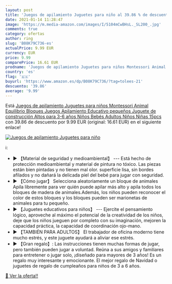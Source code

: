 ```yaml
---
layout: post
title: 'Juegos de apilamiento Juguetes para niño al 39.86 % de descuento'
date: 2021-01-14 11:28:47
image: 'https://m.media-amazon.com/images/I/5104mCwBHsL._SL200_.jpg'
comments: true
category: ofertas
author: ring
slug: 'B08K79C736-es'
actualPrice: 9.99 EUR
currency: EUR
price: 9.99
comparePrice: 16.61 EUR
prodname: 'Juegos de apilamiento Juguetes para niños Montessori Animal Equilibrio Bloques Juegos Apilamiento Educativo pequeños Juguete de construcción Altos para 3-6 años Niños Bebés Adultos Niños Niñas 15pcs'
country: 'es'
flag: '🇪🇸'
buyurl: 'https://www.amazon.es/dp/B08K79C736/?tag=tolees-21'
descuento: '39.86'
average: '9.99'
---
```


Está [Juegos de apilamiento Juguetes para niños Montessori Animal Equilibrio Bloques Juegos Apilamiento Educativo pequeños Juguete de construcción Altos para 3-6 años Niños Bebés Adultos Niños Niñas 15pcs](https://www.amazon.es/dp/B08K79C736/?tag=tolees-21) con 39.86 de descuento por 9.99 EUR (original: 16.61 EUR) en el siguiente enlace!

[![Juegos de apilamiento Juguetes para niño](https://m.media-amazon.com/images/I/5104mCwBHsL._SL200_.jpg)](https://www.amazon.es/dp/B08K79C736/?tag=tolees-21)

ℹ️:

- ► 【Material de seguridad y medioambiental】 --- Está hecho de protección medioambiental y material de pintura no tóxico. Las piezas están bien pintadas y no tienen mal olor. superficie lisa, sin bordes afilados y no dañará la delicada piel del bebé para jugar con seguridad.
- ► 【Cómo jugar】 Selecciona aleatoriamente un bloque de animales Apila libremente para ver quién puede apilar más alto y apila todos los bloques de madera de animales.Además, los niños pueden reconocer el color de estos bloques y los bloques pueden ser marionetas de animales para tu pequeño.
- ► 【Juguetes educativos para niños】 --- Ejercite el pensamiento lógico, aproveche al máximo el potencial de la creatividad de los niños, deje que los niños jueguen por completo con su imaginación, mejoren la capacidad práctica, la capacidad de coordinación ojo-mano.
- ► 【TAMBIÉN PARA ADULTOS】 El trabajador de oficina moderno tiene mucho estrés, y este juguete ayudará a aliviar ese estrés.
- ► 【Gran regalo】: Las instrucciones tienen muchas formas de jugar, pero también pueden jugar a voluntad. Reúna a sus amigos y familiares para entretener o jugar solo, ¡diseñado para mayores de 3 años! Es un regalo muy interesante y emocionante. El mejor regalo de Navidad o juguetes de regalo de cumpleaños para niños de 3 a 6 años.

[🛒 Ver la oferta!!](https://www.amazon.es/dp/B08K79C736/?tag=tolees-21)
